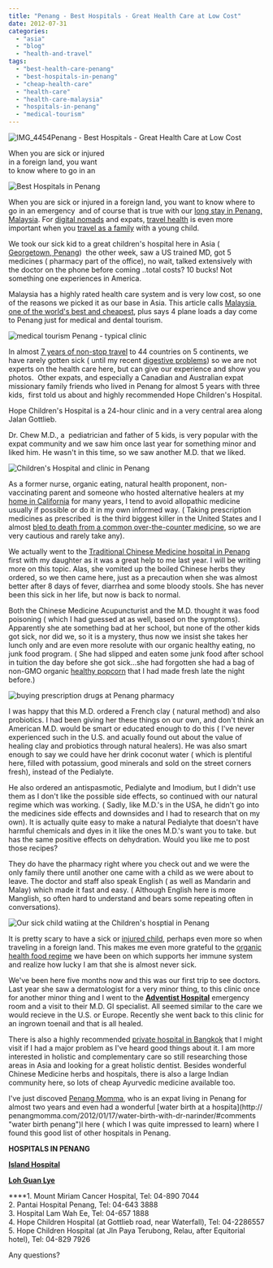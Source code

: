```yaml
---
title: "Penang - Best Hospitals - Great Health Care at Low Cost"
date: 2012-07-31
categories: 
  - "asia"
  - "blog"
  - "health-and-travel"
tags: 
  - "best-health-care-penang"
  - "best-hospitals-in-penang"
  - "cheap-health-care"
  - "health-care"
  - "health-care-malaysia"
  - "hospitals-in-penang"
  - "medical-tourism"
---
```


![IMG_4454](https://pub-ac94b3f306b24c0dba4238943c97f2e1.r2.dev/6a00e5502a95078833017742fff806970d.jpg)Penang - Best Hospitals - 
Great Health Care at Low Cost  
  
When you are sick or injured  
in a foreign land, you want  
to know where to go in an

<!--more-->

![Best Hospitals in Penang](https://pub-ac94b3f306b24c0dba4238943c97f2e1.r2.dev/6a00e5502a95078833017616e87350970c.jpg)  
  
  

When you are sick or injured in a foreign land, you want to know where to go in an emergency  and of course that is true with our [long stay in Penang, Malaysia](http://soultravelers3new.local/2011/01/tropical-winter-home-in-penang-malaysia-location-indenpendent-digital-nomad-long-term-travel-tips-.html "long stay Penang, Malaysia"). For [digital nomads](http://soultravelers3new.local/2009/04/how-to-travel-the-world-as-a-digital-nomad-family.html "digital nomads") and expats, [travel health](http://soultravelers3new.local/2011/09/travel-health-secrets-for-long-term-digital-nomads.html "travel health") is even more important when you [travel as a family](http://soultravelers3new.local/2008/06/how-to-do-exten.html "travel as a family") with a young child.  
  
We took our sick kid to a great children's hospital here in Asia ( [Georgetown, Penang](http://soultravelers3new.local/2012/05/penang-at-night.html "Georgetown, Penang"))  the other week, saw a US trained MD, got 5 medicines ( pharmacy part of the office), no wait, talked extensively with the doctor on the phone before coming ..total costs? 10 bucks! Not something one experiences in America.  
  
Malaysia has a highly rated health care system and is very low cost, so one of the reasons we picked it as our base in Asia. This article calls [Malaysia  one of the world's best and cheapest](http://internationalliving.com/2012/03/great-health-care-at-a-low-cost-in-malaysia/ "Malaysia  one of the world's best and cheapest health care"), plus says 4 plane loads a day come to Penang just for medical and dental tourism.  
  
[](https://pub-ac94b3f306b24c0dba4238943c97f2e1.r2.dev/6a00e5502a950788330176161bf344970c.jpg)![medical tourism Penang - typical clinic](https://pub-ac94b3f306b24c0dba4238943c97f2e1.r2.dev/6a00e5502a95078833017743ced238970d-300x225-1.jpg)

In almost [7 years of non-stop travel](http://soultravelers3new.local/2012/01/amazing-family-world-tour.html "family world tour around the world") to 44 countries on 5 continents, we have rarely gotten sick ( until my recent [digestive problems](http://soultravelers3new.local/2011/09/travel-health-secrets-for-long-term-digital-nomads.html "travel health")) so we are not experts on the health care here, but can give our experience and show you photos.  Other expats, and especially a Canadian and Australian expat missionary family friends who lived in Penang for almost 5 years with three kids,  first told us about and highly recommended Hope Children's Hospital.  
  
Hope Children's Hospital is a 24-hour clinic and in a very central area along Jalan Gottlieb.  
  
Dr. Chew M.D., a  pediatrician and father of 5 kids, is very popular with the expat community and we saw him once last year for something minor and liked him. He wasn't in this time, so we saw another M.D. that we liked.  
  
[](https://pub-ac94b3f306b24c0dba4238943c97f2e1.r2.dev/6a00e5502a95078833017743068484970d-300x225-1.jpg)![Children's Hospital and clinic in Penang](https://pub-ac94b3f306b24c0dba4238943c97f2e1.r2.dev/6a00e5502a95078833017743ced678970d-300x225-1.jpg)  
  
  
As a former nurse, organic eating, natural health proponent, non-vaccinating parent and someone who hosted alternative healers at my [home in California](http://soultravelers3new.local/2006/08/home-and-hous-1.html "home in California") for many years, I tend to avoid allopathic medicine usually if possible or do it in my own informed way. ( Taking prescription medicines as prescribed  is the third biggest killer in the United States and I almost [bled to death from a common over-the-counter medicine](http://soultravelers3new.local/2007/11/bloody-monday-i.html "bleeding to death danger of ibrupropen"), so we are very cautious and rarely take any).  
  
We actually went to the [Traditional Chinese Medicine hospital in Penang](http://teochiewkia.blogspot.com/2009/05/lam-wah-ee-hospital.html "Traditional Chinese medicine hospital in Penang") first with my daughter as it was a great help to me last year. I will be writing more on this topic. Alas, she vomited up the boiled Chinese herbs they ordered, so we then came here, just as a precaution when she was almost better after 8 days of fever, diarrhea and some bloody stools. She has never been this sick in her life, but now is back to normal.  
  
Both the Chinese Medicine Acupuncturist and the M.D. thought it was food poisoning ( which I had guessed at as well, based on the symptoms). Apparently she ate something bad at her school, but none of the other kids got sick, nor did we, so it is a mystery, thus now we insist she takes her lunch only and are even more resolute with our organic healthy eating, no junk food program. ( She had slipped and eaten some junk food after school in tuition the day before she got sick...she had forgotten she had a bag of non-GMO organic [healthy popcorn](http://soultravelers3new.local/2012/07/how-to-make-healthy-popcorn.html "healthy popcorn") that I had made fresh late the night before.)  
  
[](https://pub-ac94b3f306b24c0dba4238943c97f2e1.r2.dev/6a00e5502a95078833017743068484970d-300x225-1.jpg)![buying prescription drugs at Penang pharmacy](https://pub-ac94b3f306b24c0dba4238943c97f2e1.r2.dev/6a00e5502a95078833016768f3b5a0970b-300x225-1.jpg)  
  
  
I was happy that this M.D. ordered a French clay ( natural method) and also probiotics. I had been giving her these things on our own, and don't think an American M.D. would be smart or educated enough to do this ( I've never experienced such in the U.S. and acually found out about the value of healing clay and probiotics through natural healers). He was also smart enough to say we could have her drink coconut water ( which is plentiful here, filled with potassium, good minerals and sold on the street corners fresh), instead of the Pedialyte.  
  
He also ordered an antispasmotic, Pedialyte and Imodium, but I didn't use them as I don't like the possible side effects, so continued with our natural regime which was working. ( Sadly, like M.D.'s in the USA, he didn't go into the medicines side effects and downsides and I had to research that on my own). It is actually quite easy to make a natural Pedialyte that doesn't have harmful chemicals and dyes in it like the ones M.D.'s want you to take. but has the same positive effects on dehydration. Would you like me to post those recipes?  
  
They do have the pharmacy right where you check out and we were the only family there until another one came with a child as we were about to leave. The doctor and staff also speak English ( as well as Mandarin and Malay) which made it fast and easy. ( Although English here is more Manglish, so often hard to understand and bears some repeating often in conversations).  
  
[](https://pub-ac94b3f306b24c0dba4238943c97f2e1.r2.dev/6a00e5502a95078833017743068484970d-300x225-1.jpg)![Our sick child watiing at the Children's hosptial in Penang](https://pub-ac94b3f306b24c0dba4238943c97f2e1.r2.dev/6a00e5502a95078833016768f3b7f9970b-1024x768-1.jpg)  
  
  
It is pretty scary to have a sick or [injured child](http://soultravelers3new.local/2007/03/black-eyed-pea.html "injured child when traveling"), perhaps even more so when traveling in a foreign land. This makes me even more grateful to the [organic health food regime](http://soultravelers3new.local/2012/06/healthy-food-and-travel.html "healthy food and travel") we have been on which supports her immune system and realize how lucky I am that she is almost never sick.   
  
We've been here five months now and this was our first trip to see doctors. Last year she saw a dermatologist for a very minor thing, to this clinic once for another minor thing and I went to the **[Adventist Hospital](http://www.pah.com.my/)** emergency room and a visit to their M.D. GI specialist. All seemed similar to the care we would recieve in the U.S. or Europe. Recently she went back to this clinic for an ingrown toenail and that is all healed.  
  
There is also a highly recommended [private hospital in Bangkok](http://www.bumrungrad.com/thailandhospital "private hospital bangkok") that I might visit if I had a major problem as I've heard good things about it. I am more interested in holistic and complementary care so still researching those areas in Asia and looking for a great holistic dentist. Besides wonderful Chinese Medicine herbs and hospitals, there is also a large Indian community here, so lots of cheap Ayurvedic medicine available too.  
  
I've just discoved [Penang Momma](http://penangmomma.com/ "penang momma expat "), who is an expat living in Penang for almost two years and even had a wonderful [water birth at a hospita](http://
penangmomma.com/2012/01/17/water-birth-with-dr-narinder/#comments "water birth penang")l here ( which I was quite impressed to learn) where I found this good list of other hospitals in Penang.  
  
  
**HOSPITALS IN PENANG**

**[Island Hospital](http://www.islandhospital.com/)** 

**[Loh Guan Lye](http://www.lohguanlye.com/our-specialists.php)** 

**[](http://www.pah.com.my/)**1\. Mount Miriam Cancer Hospital, Tel: 04-890 7044  
2\. Pantai Hospital Penang, Tel: 04-643 3888  
3\. Hospital Lam Wah Ee, Tel: 04-657 1888  
4\. Hope Children Hospital (at Gottlieb road, near Waterfall), Tel: 04-2286557  
5\. Hope Children Hospital (at Jln Paya Terubong, Relau, after Equitorial hotel), Tel: 04-829 7926 ‎  
  
Any questions?

